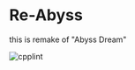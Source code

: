 # Re-Abyss
this is remake of "Abyss Dream"

![cpplint](https://github.com/tyanmahou/Re-Abyss/workflows/cpplint/badge.svg)

